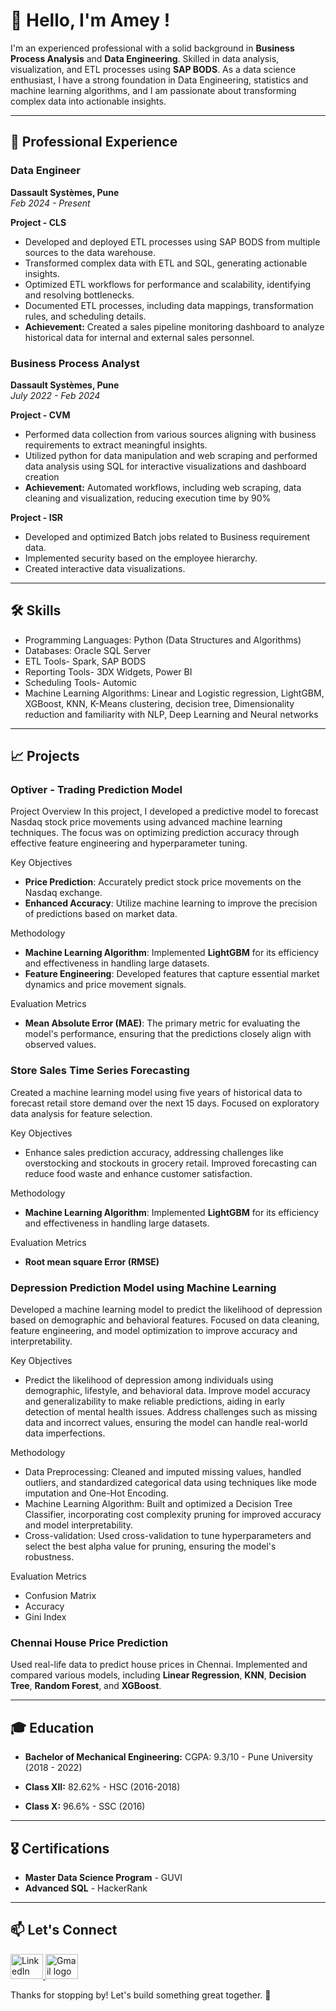 # 👋 Hello, I'm Amey !

I'm an experienced professional with a solid background in **Business Process Analysis** and **Data Engineering**. Skilled in data analysis, visualization, and ETL processes using **SAP BODS**. As a data science enthusiast, I have a strong foundation in Data Engineering, statistics and machine learning algorithms, and I am passionate about transforming complex data into actionable insights.

---

## 💼 Professional Experience

### Data Engineer 
**Dassault Systèmes, Pune**  
_Feb 2024 - Present_

**Project - CLS**
- Developed and deployed ETL processes using SAP BODS from multiple sources to the data warehouse.
- Transformed complex data with ETL and SQL, generating actionable insights.
- Optimized ETL workflows for performance and scalability, identifying and resolving bottlenecks.
- Documented ETL processes, including data mappings, transformation rules, and scheduling details.
- **Achievement:** Created a sales pipeline monitoring dashboard to analyze historical data for internal and external sales personnel.

### Business Process Analyst
**Dassault Systèmes, Pune**  
_July 2022 - Feb 2024_

**Project - CVM**
- Performed data collection from various sources aligning with business requirements to extract meaningful insights.
- Utilized python for data manipulation and web scraping and performed data analysis using SQL for interactive visualizations and dashboard creation
- **Achievement:** Automated workflows, including web scraping, data cleaning and visualization, reducing execution time by 90%

**Project - ISR**
- Developed and optimized Batch jobs related to Business requirement data.
- Implemented security based on the employee hierarchy.
- Created interactive data visualizations.

---

## 🛠️ Skills

- Programming Languages: Python (Data Structures and Algorithms)
- Databases: Oracle SQL Server
- ETL Tools- Spark, SAP BODS
- Reporting Tools- 3DX Widgets, Power BI
- Scheduling Tools- Automic
- Machine Learning Algorithms: Linear and Logistic regression, LightGBM, 
XGBoost, KNN, K-Means clustering, decision tree, Dimensionality reduction
and familiarity with NLP, Deep Learning and Neural networks
---

## 📈 Projects

### Optiver - Trading Prediction Model

 Project Overview
In this project, I developed a predictive model to forecast Nasdaq stock price movements using advanced machine learning techniques. The focus was on optimizing prediction accuracy through effective feature engineering and hyperparameter tuning.

 Key Objectives
- **Price Prediction**: Accurately predict stock price movements on the Nasdaq exchange.
- **Enhanced Accuracy**: Utilize machine learning to improve the precision of predictions based on market data.

 Methodology
- **Machine Learning Algorithm**: Implemented **LightGBM** for its efficiency and effectiveness in handling large datasets.
- **Feature Engineering**: Developed features that capture essential market dynamics and price movement signals.

 Evaluation Metrics
- **Mean Absolute Error (MAE)**: The primary metric for evaluating the model's performance, ensuring that the predictions closely align with observed values.

### Store Sales Time Series Forecasting
Created a machine learning model using five years of historical data to forecast retail store demand over the next 15 days. Focused on exploratory data analysis for feature selection.

 Key Objectives
- Enhance sales prediction accuracy, addressing challenges like overstocking and stockouts in grocery retail. Improved forecasting can reduce food waste and enhance customer satisfaction.

 Methodology
- **Machine Learning Algorithm**: Implemented **LightGBM** for its efficiency and effectiveness in handling large datasets.

Evaluation Metrics
- **Root mean square Error (RMSE)**

### Depression Prediction Model using Machine Learning
Developed a machine learning model to predict the likelihood of depression based on demographic and behavioral features. Focused on data cleaning, feature engineering, and model optimization to improve accuracy and interpretability.

Key Objectives

- Predict the likelihood of depression among individuals using demographic, lifestyle, and behavioral data.
Improve model accuracy and generalizability to make reliable predictions, aiding in early detection of mental health issues.
Address challenges such as missing data and incorrect values, ensuring the model can handle real-world data imperfections.

Methodology
- Data Preprocessing: Cleaned and imputed missing values, handled outliers, and standardized categorical data using techniques like mode imputation and One-Hot Encoding.
- Machine Learning Algorithm: Built and optimized a Decision Tree Classifier, incorporating cost complexity pruning for improved accuracy and model interpretability.
- Cross-validation: Used cross-validation to tune hyperparameters and select the best alpha value for pruning, ensuring the model's robustness.

Evaluation Metrics
- Confusion Matrix
- Accuracy
- Gini Index

### Chennai House Price Prediction
Used real-life data to predict house prices in Chennai. Implemented and compared various models, including **Linear Regression**, **KNN**, **Decision Tree**, **Random Forest**, and **XGBoost**.

---

## 🎓 Education

- **Bachelor of Mechanical Engineering:**  CGPA:  9.3/10 - Pune University (2018 - 2022)

- **Class XII:**   82.62% - HSC (2016-2018)
- **Class X:**   96.6% - SSC (2016)

---

## 🎖️ Certifications

- **Master Data Science Program** - GUVI
- **Advanced SQL** - HackerRank

---

## 📫 Let's Connect
<div align="left">
    <a href="https://www.linkedin.com/in/amey-k-2b9775202/" target="_blank">
        <img src="https://raw.githubusercontent.com/maurodesouza/profile-readme-generator/master/src/assets/icons/social/linkedin/default.svg" width="52" height="40" alt="LinkedIn logo" />
    </a>
    <a href="mailto:ackadam01@gmail.com" target="_blank">
        <img src="https://raw.githubusercontent.com/maurodesouza/profile-readme-generator/master/src/assets/icons/social/gmail/default.svg" width="52" height="40" alt="Gmail logo" />
    </a>


  </div>



Thanks for stopping by! Let's build something great together. 🚀
